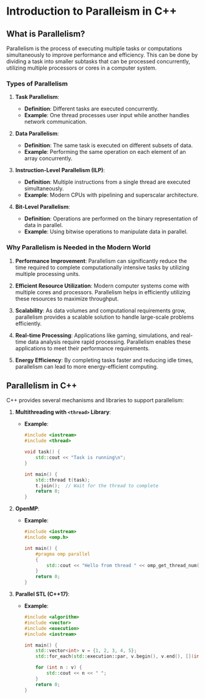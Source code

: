 # Introduction to Paralleism in C++

## What is Parallelism?

Parallelism is the process of executing multiple tasks or computations simultaneously to improve performance and efficiency. This can be done by dividing a task into smaller subtasks that can be processed concurrently, utilizing multiple processors or cores in a computer system.

### Types of Parallelism

1. **Task Parallelism**:
   - **Definition**: Different tasks are executed concurrently.
   - **Example**: One thread processes user input while another handles network communication.
2. **Data Parallelism**:

   - **Definition**: The same task is executed on different subsets of data.
   - **Example**: Performing the same operation on each element of an array concurrently.

3. **Instruction-Level Parallelism (ILP)**:

   - **Definition**: Multiple instructions from a single thread are executed simultaneously.
   - **Example**: Modern CPUs with pipelining and superscalar architecture.

4. **Bit-Level Parallelism**:
   - **Definition**: Operations are performed on the binary representation of data in parallel.
   - **Example**: Using bitwise operations to manipulate data in parallel.

### Why Parallelism is Needed in the Modern World

1. **Performance Improvement**: Parallelism can significantly reduce the time required to complete computationally intensive tasks by utilizing multiple processing units.

2. **Efficient Resource Utilization**: Modern computer systems come with multiple cores and processors. Parallelism helps in efficiently utilizing these resources to maximize throughput.

3. **Scalability**: As data volumes and computational requirements grow, parallelism provides a scalable solution to handle large-scale problems efficiently.

4. **Real-time Processing**: Applications like gaming, simulations, and real-time data analysis require rapid processing. Parallelism enables these applications to meet their performance requirements.

5. **Energy Efficiency**: By completing tasks faster and reducing idle times, parallelism can lead to more energy-efficient computing.

## Parallelism in C++

C++ provides several mechanisms and libraries to support parallelism:

1. **Multithreading with `<thread>` Library**:

   - **Example**:

     ```cpp
     #include <iostream>
     #include <thread>

     void task() {
         std::cout << "Task is running\n";
     }

     int main() {
         std::thread t(task);
         t.join();  // Wait for the thread to complete
         return 0;
     }
     ```

2. **OpenMP**:

   - **Example**:

     ```cpp
     #include <iostream>
     #include <omp.h>

     int main() {
         #pragma omp parallel
         {
             std::cout << "Hello from thread " << omp_get_thread_num() << "\n";
         }
         return 0;
     }
     ```

3. **Parallel STL (C++17)**:

   - **Example**:

     ```cpp
     #include <algorithm>
     #include <vector>
     #include <execution>
     #include <iostream>

     int main() {
         std::vector<int> v = {1, 2, 3, 4, 5};
         std::for_each(std::execution::par, v.begin(), v.end(), [](int& n) { n *= 2; });

         for (int n : v) {
             std::cout << n << " ";
         }
         return 0;
     }
     ```
